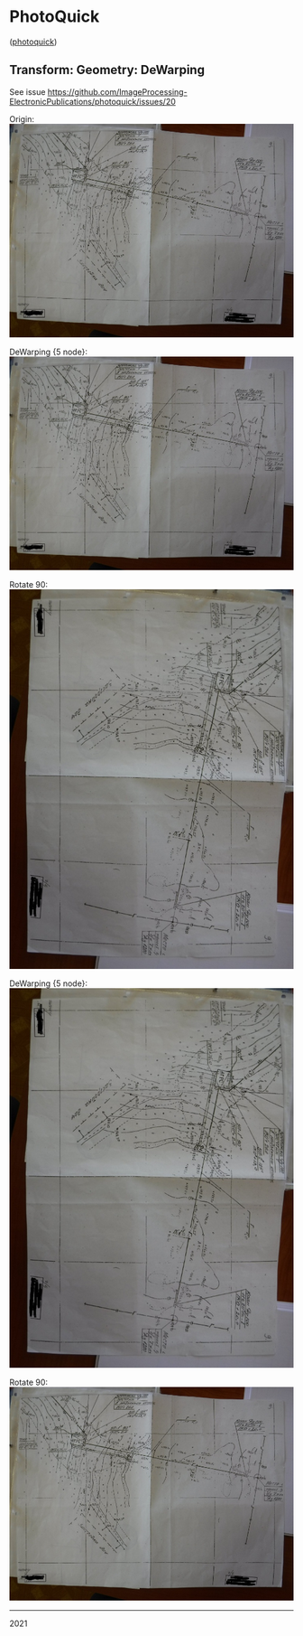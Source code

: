 # PhotoQuick

([photoquick](https://github.com/ImageProcessing-ElectronicPublications/photoquick))

## Transform: Geometry: DeWarping

See issue https://github.com/ImageProcessing-ElectronicPublications/photoquick/issues/20

Origin:  
![orig](../../../../orig/85251.jpg)

DeWarping {5 node}:  
![dewarp](./85251-dewarp5.jpg)

Rotate 90:  
![dewarp](./85251-dewarp5-r90.jpg)

DeWarping {5 node}:  
![dewarp2](./85251-dewarp5-r90-dewarp5.jpg)

Rotate 90:  
![result](./85251-dewarp5-r90-dewarp5-r90.jpg)

----

2021
